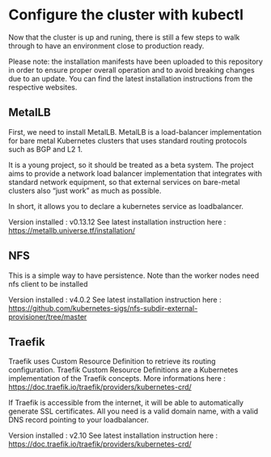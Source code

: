 # Configure the cluster with kubectl

Now that the cluster is up and runing, there is still a few steps to walk through to have an environment close to production ready.

Please note: the installation manifests have been uploaded to this repository in order to ensure proper overall operation and to avoid breaking changes due to an update.
You can find the latest installation instructions from the respective websites.

## MetalLB
First, we need to install MetalLB.
MetalLB is a load-balancer implementation for bare metal Kubernetes clusters that uses standard routing protocols such as BGP and L2 1. 

It is a young project, so it should be treated as a beta system. The project aims to provide a network load balancer implementation that integrates with standard network equipment, so that external services on bare-metal clusters also “just work” as much as possible.

In short, it allows you to declare a kubernetes service as loadbalancer.

Version installed : v0.13.12
See latest installation instruction here : https://metallb.universe.tf/installation/

## NFS
This is a simple way to have persistence.
Note than the worker nodes need nfs client to be installed

Version installed : v4.0.2
See latest installation instruction here : https://github.com/kubernetes-sigs/nfs-subdir-external-provisioner/tree/master

## Traefik
Traefik uses Custom Resource Definition to retrieve its routing configuration. Traefik Custom Resource Definitions are a Kubernetes implementation of the Traefik concepts. More informations here : https://doc.traefik.io/traefik/providers/kubernetes-crd/

If Traefik is accessible from the internet, it will be able to automatically generate SSL certificates.
All you need is a valid domain name, with a valid DNS record pointing to your loadbalancer.

Version installed : v2.10
See latest installation instruction here : https://doc.traefik.io/traefik/providers/kubernetes-crd/